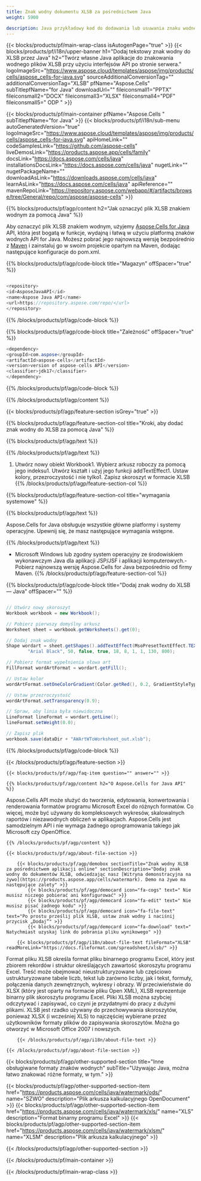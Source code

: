 ```yaml
---
title: Znak wodny dokumentu XLSB za pośrednictwem Java 
weight: 5900

description: Java przykładowy kod do dodawania lub usuwania znaku wodnego do pliku XLSB w Java środowisku wykonawczym dla aplikacji JSP/JSF i aplikacji komputerowych.
---
```

{{< blocks/products/pf/main-wrap-class isAutogenPage="true" >}}
{{< blocks/products/pf/i18n/upper-banner h1="Dodaj tekstowy znak wodny do XLSB przez Java" h2="Twórz własne Java aplikacje do znakowania wodnego plików XLSB przy użyciu interfejsów API po stronie serwera." logoImageSrc="https://www.aspose.cloud/templates/aspose/img/products/cells/aspose_cells-for-java.svg" sourceAdditionalConversionTag="" additionalConversionTag="XLSB" pfName="Aspose.Cells" subTitlepfName="for Java" downloadUrl="" fileiconsmall1="PPTX" fileiconsmall2="DOCX" fileiconsmall3="XLSX" fileiconsmall4="PDF" fileiconsmall5=" ODP " >}}

{{< blocks/products/pf/main-container pfName="Aspose.Cells " subTitlepfName="for Java" >}}
{{< blocks/products/pf/i18n/sub-menu autoGeneratedVersion="true" logoImageSrc="https://www.aspose.cloud/templates/aspose/img/products/cells/aspose_cells-for-java.svg" apiHomeLink="" codeSamplesLink="https://github.com/aspose-cells" liveDemosLink="https://products.aspose.app/cells/family" docsLink="https://docs.aspose.com/cells/java" installationsDocsLink="https://docs.aspose.com/cells/java" nugetLink="" nugetPackageName="" downloadAsLink="https://downloads.aspose.com/cells/java" learnAsLink="https://docs.aspose.com/cells/java" apiReference="" mavenRepoLink="https://repository.aspose.com/webapp/#/artifacts/browse/tree/General/repo/com/aspose/aspose-cells" >}}

{{% blocks/products/pf/agp/content h2="Jak oznaczyć plik XLSB znakiem wodnym za pomocą Java" %}}

 Aby oznaczyć plik XLSB znakiem wodnym, użyjemy
 [Aspose.Cells for Java](https://products.aspose.com/cells/java) 
 API, która jest bogatą w funkcje, wydajną i łatwą w użyciu platformą znaków wodnych API for Java. Możesz pobrać jego najnowszą wersję bezpośrednio z
 [Maven](https://repository.aspose.com/webapp/#/artifacts/browse/tree/General/repo/com/aspose/aspose-cells) 
 i zainstaluj go w swoim projekcie opartym na Maven, dodając następujące konfiguracje do pom.xml.

{{% blocks/products/pf/agp/code-block title="Magazyn" offSpacer="true" %}}

```cs

<repository>
<id>AsposeJavaAPI</id>
<name>Aspose Java API</name>
<url>https://repository.aspose.com/repo/</url>
</repository>


```

{{% /blocks/products/pf/agp/code-block %}}

{{% blocks/products/pf/agp/code-block title="Zależność" offSpacer="true" %}}

```cs
<dependency>
<groupId>com.aspose</groupId>
<artifactId>aspose-cells</artifactId>
<version>version of aspose-cells API</version>
<classifier>jdk17</classifier>
</dependency>


```

{{% /blocks/products/pf/agp/code-block %}}

{{% /blocks/products/pf/agp/content %}}

{{< blocks/products/pf/agp/feature-section isGrey="true" >}}

{{% blocks/products/pf/agp/feature-section-col title="Kroki, aby dodać znak wodny do XLSB za pomocą Java" %}}

{{% blocks/products/pf/agp/text %}}

{{% /blocks/products/pf/agp/text %}}

1. Utwórz nowy obiekt Workbook1. Wybierz arkusz roboczy za pomocą jego indeksu1. Utwórz kształt i użyj jego funkcji addTextEffect1. Ustaw kolory, przezroczystość i nie tylko1. Zapisz skoroszyt w formacie XLSB
{{% /blocks/products/pf/agp/feature-section-col %}}

{{% blocks/products/pf/agp/feature-section-col title="wymagania systemowe" %}}

{{% blocks/products/pf/agp/text %}}

 Aspose.Cells for Java obsługuje wszystkie główne platformy i systemy operacyjne. Upewnij się, że masz następujące wymagania wstępne.

{{% /blocks/products/pf/agp/text %}}

- Microsoft Windows lub zgodny system operacyjny ze środowiskiem wykonawczym Java dla aplikacji JSP/JSF i aplikacji komputerowych.- Pobierz najnowszą wersję Aspose.Cells for Java bezpośrednio od firmy Maven.
{{% /blocks/products/pf/agp/feature-section-col %}}

{{% blocks/products/pf/agp/code-block title="Dodaj znak wodny do XLSB — Java" offSpacer="" %}}

```cs

// Utwórz nowy skoroszyt
Workbook workbook = new Workbook();

// Pobierz pierwszy domyślny arkusz
Worksheet sheet = workbook.getWorksheets().get(0);

// Dodaj znak wodny
Shape wordart = sheet.getShapes().addTextEffect(MsoPresetTextEffect.TEXT_EFFECT_1, "CONFIDENTIAL",
		"Arial Black", 50, false, true, 18, 8, 1, 1, 130, 800);

// Pobierz format wypełnienia słowa art
FillFormat wordArtFormat = wordart.getFill();

// Ustaw kolor
wordArtFormat.setOneColorGradient(Color.getRed(), 0.2, GradientStyleType.HORIZONTAL, 2);

// Ustaw przezroczystość
wordArtFormat.setTransparency(0.9);

// Spraw, aby linia była niewidoczna
LineFormat lineFormat = wordart.getLine();
lineFormat.setWeight(0.0);

// Zapisz plik
workbook.save(dataDir + "AWArtWToWorksheet_out.xlsb");  


```

{{% /blocks/products/pf/agp/code-block %}}

{{< /blocks/products/pf/agp/feature-section >}}

    {{< blocks/products/pf/agp/faq-item question="" answer="" >}}
 

<!-- aboutfile Starts -->

    {{% blocks/products/pf/agp/content h2="O Aspose.Cells for Java API" %}}

 Aspose.Cells API może służyć do tworzenia, edytowania, konwertowania i renderowania formatów programu Microsoft Excel do różnych formatów. Co więcej, może być używany do kompleksowych wykresów, skalowalnych raportów i niezawodnych obliczeń w aplikacjach. Aspose.Cells jest samodzielnym API i nie wymaga żadnego oprogramowania takiego jak Microsoft czy OpenOffice.  



    {{% /blocks/products/pf/agp/content %}}

    {{< blocks/products/pf/agp/about-file-section >}}

        {{< blocks/products/pf/agp/demobox sectionTitle="Znak wodny XLSB za pośrednictwem aplikacji online" sectionDescription="Dodaj znak wodny do dokumentów XLSB, odwiedzając nasz [Witryna demonstracyjna na żywo](https://products.aspose.app/cells/watermark). Demo na żywo ma następujące zalety" >}}
            {{< blocks/products/pf/agp/democard icon="fa-cogs" text=" Nie musisz niczego pobierać ani konfigurować" >}}
            {{< blocks/products/pf/agp/democard icon="fa-edit" text=" Nie musisz pisać żadnego kodu" >}}
            {{< blocks/products/pf/agp/democard icon="fa-file-text" text="Po prostu prześlij plik XLSB, ustaw znak wodny i naciśnij przycisk „Dodaj”" >}}
            {{< blocks/products/pf/agp/democard icon="fa-download" text=" Natychmiast uzyskaj link do pobrania pliku wynikowego" >}}

        {{< blocks/products/pf/agp/i18n/about-file-text fileFormat="XLSB" readMoreLink="https://docs.fileformat.com/spreadsheet/xlsb/" >}}
Format pliku XLSB określa format pliku binarnego programu Excel, który jest zbiorem rekordów i struktur określających zawartość skoroszytu programu Excel. Treść może obejmować nieustrukturyzowane lub częściowo ustrukturyzowane tabele liczb, tekst lub zarówno liczby, jak i tekst, formuły, połączenia danych zewnętrznych, wykresy i obrazy. W przeciwieństwie do XLSX (który jest oparty na formacie pliku Open XML), XLSB reprezentuje binarny plik skoroszytu programu Excel. Pliki XLSB można szybciej odczytywać i zapisywać, co czyni je przydatnymi do pracy z dużymi plikami. XLSB jest rzadko używany do przechowywania skoroszytów, ponieważ XLSX (i wcześniej XLS) to najczęściej wybierane przez użytkowników formaty plików do zapisywania skoroszytów. Można go otworzyć w Microsoft Office 2007 i nowszych.

        {{< /blocks/products/pf/agp/i18n/about-file-text >}}

    {{< /blocks/products/pf/agp/about-file-section >}}

<!-- aboutfile Ends -->

{{< blocks/products/pf/agp/other-supported-section title="Inne obsługiwane formaty znaków wodnych" subTitle="Używając Java, można łatwo znakować różne formaty, w tym." >}}

{{< blocks/products/pf/agp/other-supported-section-item href="https://products.aspose.com/cells/java/watermark/ods/" name="SZWO" description="Plik arkusza kalkulacyjnego OpenDocument" >}}
{{< blocks/products/pf/agp/other-supported-section-item href="https://products.aspose.com/cells/java/watermark/xls/" name="XLS" description="Format binarny programu Excel" >}}
{{< blocks/products/pf/agp/other-supported-section-item href="https://products.aspose.com/cells/java/watermark/xlsm/" name="XLSM" description="Plik arkusza kalkulacyjnego" >}}

{{< /blocks/products/pf/agp/other-supported-section >}}

{{< /blocks/products/pf/main-container >}}
    
{{< /blocks/products/pf/main-wrap-class >}}
